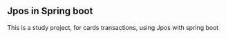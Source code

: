 ## Jpos in Spring boot
This is a study project, for cards transactions, using Jpos with spring boot
